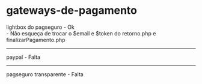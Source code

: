 # gateways-de-pagamento

lightbox do pagseguro - Ok	
	- Não esqueça de trocar o $email e $token do retorno.php e finalizarPagamento.php
	
--------------------------------------------------------------------------------------------

paypal - Falta

--------------------------------------------------------------------------------------------

pagseguro transparente - Falta
